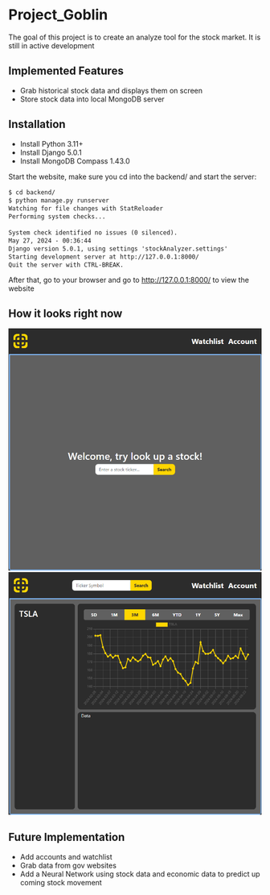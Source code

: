 # Project_Goblin
The goal of this project is to create an analyze tool for the stock market. It is still in active development 

## Implemented Features
- Grab historical stock data and displays them on screen
- Store stock data into local MongoDB server

## Installation
- Install Python 3.11+
- Install Django 5.0.1
- Install MongoDB Compass 1.43.0

Start the website, make sure you cd into the backend/ and start the server:
```console
$ cd backend/
$ python manage.py runserver
Watching for file changes with StatReloader
Performing system checks...

System check identified no issues (0 silenced).
May 27, 2024 - 00:36:44
Django version 5.0.1, using settings 'stockAnalyzer.settings'
Starting development server at http://127.0.0.1:8000/
Quit the server with CTRL-BREAK.
```
After that, go to your browser and go to http://127.0.0.1:8000/ to view the website

## How it looks right now
![Current Home Page](README_src/Curr_Front_Page.png)
![Current Search Page](README_src/Curr_Search_Page.png)

## Future Implementation
- Add accounts and watchlist
- Grab data from gov websites
- Add a Neural Network using stock data and economic data to predict up coming stock movement
